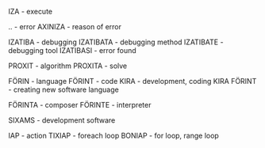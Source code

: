 IZA - execute

.. - error
AXINIZA - reason of error

IZATIBA - debugging
IZATIBATA - debugging method
IZATIBATE - debugging tool
IZATIBASI - error found

PROXIT - algorithm
PROXITA - solve

FÖRIN - language
FÖRINT - code
KIRA - development, coding
KIRA FÖRINT - creating new software language

FÖRINTA - composer
FÖRINTE - interpreter

SIXAMS - development software

IAP - action
TIXIAP - foreach loop
BONIAP - for loop, range loop
